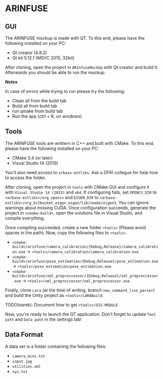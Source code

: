# ARINFUSE

## GUI

The ARINFUSE mockup is made with QT. To this end, please have the following
installed on your PC:

  - Qt creator (4.8.2)
  - Qt kit 5.12.1 (MSVC 2015, 32bit)

After cloning, open the project in `ARInfuseMockUp` with Qt creator and build
it. Afterwards you should be able to run the mockup.

***Notes***

In case of errors while trying to run please try the following:

  - Clean all from the build tab
  - Build all from build tab
  - run qmake from build tab
  - Run the app (ctrl + R, on windows)

## Tools

The ARINFUSE tools are writtern in C++ and built with CMake. To this end,
please have the following installed on your PC:

  - CMake 3.4 (or later)
  - Visual Studio 14 (2015)

You'll also need access to `arbase-extlibs`. Ask a DFKI collegue for help how to
access the folder.

After cloning, open the project in `tools` with CMake GUI and configure it with
`Visual Studio 14 (2015)` and `x64`. If configuring fails, set `OPENCV_DIR` to
`<arbase-extlibs>/org_opencv` and `EIGEN_DIR` to
`<arbase-extlibs>/org_bitbucket_eigen_eigen/lib/cmake/eigen3`. You can ignore
warnings about missing CUDA. Once configuration succeeds, generate the project
in `<cmake-build>`, open the solutions file in Visual Studio, and compile
everything.

Once compiling succeeded, create a new folder `<tools>` (Please avoid spaces in
the path). Now, copy the following files to `<tools>`.

  - `<cmake-build>/arinfuse/camera_calibration/{Debug,Release}/camera_calibration.exe` -> `<tools>/camera_calibration/camera_calibration.exe`
  - `<cmake-build>/arinfuse/pose_estimation/{Debug,Release}/pose_estimation.exe` -> `<tools>/pose_estimation/pose_estimation.exe`
  - `<cmake-build>/arinfuse/xml_preproccessor/{Debug,Release}/xml_preproccessor.exe` -> `<tools>/xml_preproccessor/xml_preproccessor.exe`

Finally, clone `Lara` (at the time of writing, branch `new_command_line_parser`)
and build the Unity project as `<tools>/LARABuild`.

TODO(narek): Document how to get `<tools>/GIS-MODULE`.

Now, you're ready to launch the QT application. Don't forget to update
`Tool path` and `Data path` in the settings tab!

## Data Format

A data set is a folder containing the following files:

  - `camera_mins.txt`
  - `input.jpg`
  - `utilities.xml`
  - `xyz.txt`
